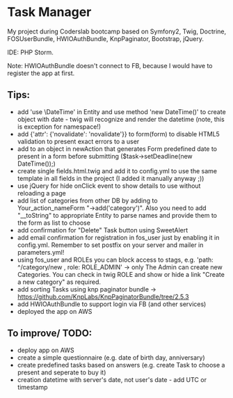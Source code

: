 Task Manager
============
My project during Coderslab bootcamp based on Symfony2, Twig, Doctrine, FOSUserBundle, HWIOAuthBundle, KnpPaginator, Bootstrap, jQuery.

IDE: PHP Storm.

Note: HWIOAuthBundle doesn't connect to FB, because I would have to register the app at first.

## Tips:
- add 'use \DateTime' in Entity and use method 'new DateTime()' to create object with date - twig will recognize and render the datetime (note, this is exception for namespace!)
- add {'attr': {'novalidate': 'novalidate'}} to form(form) to disable HTML5 validation to present exact errors to a user
- add to an object in newAction that generates Form predefined date to present in a form before submitting ($task->setDeadline(new DateTime());)
- create single fields.html.twig and add it to config.yml to use the same template in all fields in the project (I added it manually anyway ;))
- use jQuery for hide onClick event to show details to use without reloading a page
- add list of categories from other DB by adding to Your_action_nameForm "->add('category')". Also you need to add "__toString" to appropriate Entity to parse names and provide them to the form as list to choose
- add confirmation for "Delete" Task button using SweetAlert
- add email confirmation for registration in fos_user just by enabling it in config.yml. Remember to set postfix on your server and mailer in parameters.yml!
- using fos_user and ROLEs you can block access to stags, e.g. 'path: ^/category/new , role: ROLE_ADMIN' -> only The Admin can create new Categories. You can check in twig ROLE and show or hide a link "Create a new category" as required.
- add sorting Tasks using knp paginator bundle -> https://github.com/KnpLabs/KnpPaginatorBundle/tree/2.5.3 
- add HWIOAuthBundle to support login via FB (and other services)
- deployed the app on AWS

## To improve/ TODO:
- deploy app on AWS
- create a simple questionnaire (e.g. date of birth day, anniversary)
- create predefined tasks based on answers (e.g. create Task to choose a present and seperate to buy it)
- creation datetime with server's date, not user's date - add UTC or timestamp
